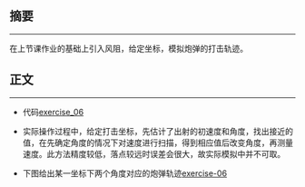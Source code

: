 ## 摘要 ##


----------
在上节课作业的基础上引入风阻，给定坐标，模拟炮弹的打击轨迹。
## 正文 ##


----------

 - 代码[exercise_06](https://github.com/darkbrgo/computationalphysics_N2014301020018/blob/master/hahaha.py)
 
 - 实际操作过程中，给定打击坐标，先估计了出射的初速度和角度，找出接近的值，在先确定角度的情况下对速度进行扫描，得到相应值后改变角度，再测量速度。此方法精度较低，落点较远时误差会很大，故实际模拟中并不可取。
 - 下图给出某一坐标下两个角度对应的炮弹轨迹[exercise-06](https://github.com/darkbrgo/computationalphysics_N2014301020018/blob/master/exercise_06.png)

